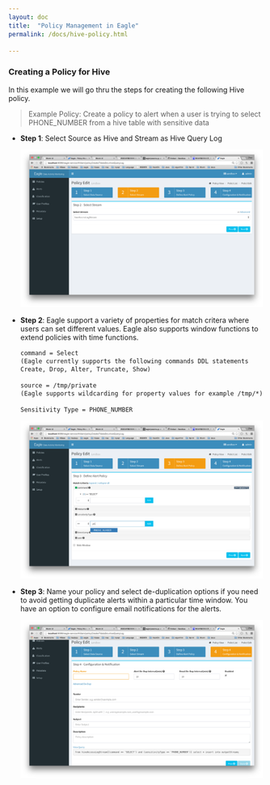```yaml
---
layout: doc
title:  "Policy Management in Eagle" 
permalink: /docs/hive-policy.html

---
```


### Creating a Policy for Hive  
In this example we will go thru the steps for creating the following Hive policy.

> Example Policy: Create a policy to alert when a user is trying to select PHONE_NUMBER from a hive table with sensitive data

* **Step 1**:  Select Source as Hive and Stream as Hive Query Log

	![Hive Policies](/images/docs/HivePolicy1.png)

* **Step 2**: Eagle support a variety of properties for match critera where users can set different values. Eagle also supports window functions to extend policies with time functions.

	  command = Select 
	  (Eagle currently supports the following commands DDL statements Create, Drop, Alter, Truncate, Show)
		
	  source = /tmp/private
	  (Eagle supports wildcarding for property values for example /tmp/*)

	  Sensitivity Type = PHONE_NUMBER

	![Hive Policies](/images/docs/HivePolicy2.png)

* **Step 3**: Name your policy and select de-duplication options if you need to avoid getting duplicate alerts within a particular time window. You have an option to configure email notifications for the alerts.

	![Hive Policies](/images/docs/HivePolicy3.png)


